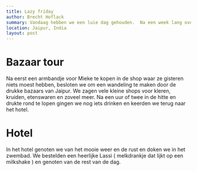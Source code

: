```yaml
---
title: Lazy friday
author: Brecht Hoflack
summary: Vandaag hebben we een luie dag gehouden.  Na een week lang overal rond hollen besloten we vandaag wat meer van ons hotel te genieten.
location: Jaipur, India
layout: post
---
```

# Bazaar tour #
Na eerst een armbandje voor Mieke te kopen in de shop waar ze gisteren niets moest hebben,  besloten we om een wandeling te maken door de drukke bazaars van Jaipur.  We zagen vele kleine shops voor kleren,  kruiden,  etenswaren en zoveel meer.  Na een uur of twee in de hitte en drukte rond te lopen gingen we nog iets drinken en keerden we terug naar het hotel.

# Hotel #
In het hotel genoten we van het mooie weer en de rust en doken we in het zwembad.  We bestelden een heerlijke Lassi ( melkdrankje dat lijkt op een milkshake ) en genoten van de rest van de dag.
